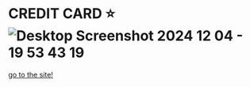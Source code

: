 # CREDIT CARD :star:![Desktop Screenshot 2024 12 04 - 19 53 43 19](https://github.com/user-attachments/assets/e3b4c6a1-2e2c-4320-a78d-78554b21b500)
[go to the site!](https://daniilryabkov.github.io/credit-card/)
